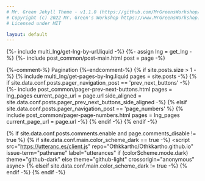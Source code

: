 ```yaml
---
# Mr. Green Jekyll Theme - v1.1.0 (https://github.com/MrGreensWorkshop/MrGreen-JekyllTheme)
# Copyright (c) 2022 Mr. Green's Workshop https://www.MrGreensWorkshop.com
# Licensed under MIT

layout: default
---
```

{%- include multi_lng/get-lng-by-url.liquid -%}
{%- assign lng = get_lng -%}
{%- include post_common/post-main.html post = page -%}

{%-comment-%} Pagination {%-endcomment-%}
{% if site.posts.size > 1 -%}
  {% include multi_lng/get-pages-by-lng.liquid pages = site.posts -%}
  {% if site.data.conf.posts.pager_navigation_post == 'prev_next_buttons' -%}
    {%- include post_common/pager-prev-next-buttons.html pages = lng_pages current_page_url = page.url side_aligned = site.data.conf.posts.pager_prev_next_buttons_side_aligned -%}
  {% elsif site.data.conf.posts.pager_navigation_post == 'page_numbers' %}
    {% include post_common/pager-page-numbers.html pages = lng_pages current_page_url = page.url -%}
  {% endif -%}
{% endif -%}

{% if site.data.conf.posts.comments.enable and page.comments_disable != true %}
    {% if site.data.conf.main.color_scheme_dark == true -%}
      <script src="https://utteranc.es/client.js"
            repo="Othkkartho/Othkkartho.github.io"
            issue-term="pathname"
            label="utterances"
            if (colorScheme.mode.dark)
              theme="github-dark"
            else
              theme="github-light"
            crossorigin="anonymous"
            async>
      </script>
    {% elseif site.data.conf.main.color_scheme_dark != true -%}
      <script src="https://utteranc.es/client.js"
            repo="Othkkartho/Othkkartho.github.io"
            issue-term="pathname"
            label="utterances"
            theme="github-light"
            crossorigin="anonymous"
            async>
      </script>
    {% endif -%}
  {% endif -%}